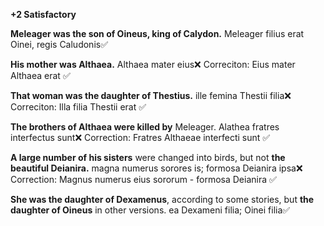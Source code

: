**+2 Satisfactory**

**Meleager was the son of Oineus, king of Calydon.** Meleager filius erat Oinei, regis Caludonis✅

**His mother was Althaea.** Althaea mater eius❌ Correciton: Eius mater Althaea erat ✅

**That woman was the daughter of Thestius.** ille femina Thestii filia❌ Correciton: Illa filia Thestii erat ✅

**The brothers of Althaea were killed by** Meleager. Alathea fratres interfectus sunt❌ Correction: Fratres Althaeae interfecti sunt  ✅

**A large number of his sisters** were changed into birds, but not **the beautiful Deianira.** magna numerus sorores is; formosa Deianira ipsa❌ Correction: Magnus numerus eius sororum - formosa Deianira  ✅

**She was the daughter of Dexamenus**, according to some stories, but **the daughter of Oineus** in other versions. ea Dexameni filia; Oinei filia✅
